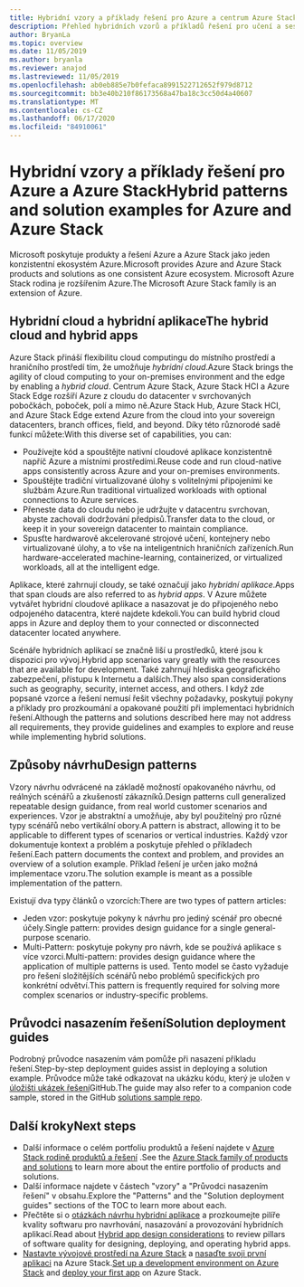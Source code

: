 ```yaml
---
title: Hybridní vzory a příklady řešení pro Azure a centrum Azure Stack
description: Přehled hybridních vzorů a příkladů řešení pro učení a sestavování hybridních řešení v Azure a centra Azure Stack.
author: BryanLa
ms.topic: overview
ms.date: 11/05/2019
ms.author: bryanla
ms.reviewer: anajod
ms.lastreviewed: 11/05/2019
ms.openlocfilehash: ab0eb885e7b0fefaca8991522712652f979d8712
ms.sourcegitcommit: bb3e40b210f86173568a47ba18c3cc50d4a40607
ms.translationtype: MT
ms.contentlocale: cs-CZ
ms.lasthandoff: 06/17/2020
ms.locfileid: "84910061"
---
```

# <a name="hybrid-patterns-and-solution-examples-for-azure-and-azure-stack"></a><span data-ttu-id="e1ad3-103">Hybridní vzory a příklady řešení pro Azure a Azure Stack</span><span class="sxs-lookup"><span data-stu-id="e1ad3-103">Hybrid patterns and solution examples for Azure and Azure Stack</span></span>

<span data-ttu-id="e1ad3-104">Microsoft poskytuje produkty a řešení Azure a Azure Stack jako jeden konzistentní ekosystém Azure.</span><span class="sxs-lookup"><span data-stu-id="e1ad3-104">Microsoft provides Azure and Azure Stack products and solutions as one consistent Azure ecosystem.</span></span> <span data-ttu-id="e1ad3-105">Microsoft Azure Stack rodina je rozšířením Azure.</span><span class="sxs-lookup"><span data-stu-id="e1ad3-105">The Microsoft Azure Stack family is an extension of Azure.</span></span>

## <a name="the-hybrid-cloud-and-hybrid-apps"></a><span data-ttu-id="e1ad3-106">Hybridní cloud a hybridní aplikace</span><span class="sxs-lookup"><span data-stu-id="e1ad3-106">The hybrid cloud and hybrid apps</span></span>

<span data-ttu-id="e1ad3-107">Azure Stack přináší flexibilitu cloud computingu do místního prostředí a hraničního prostředí tím, že umožňuje *hybridní cloud*.</span><span class="sxs-lookup"><span data-stu-id="e1ad3-107">Azure Stack brings the agility of cloud computing to your on-premises environment and the edge by enabling a *hybrid cloud*.</span></span> <span data-ttu-id="e1ad3-108">Centrum Azure Stack, Azure Stack HCI a Azure Stack Edge rozšíří Azure z cloudu do datacenter v svrchovaných pobočkách, poboček, polí a mimo ně.</span><span class="sxs-lookup"><span data-stu-id="e1ad3-108">Azure Stack Hub, Azure Stack HCI, and Azure Stack Edge extend Azure from the cloud into your sovereign datacenters, branch offices, field, and beyond.</span></span> <span data-ttu-id="e1ad3-109">Díky této různorodé sadě funkcí můžete:</span><span class="sxs-lookup"><span data-stu-id="e1ad3-109">With this diverse set of capabilities, you can:</span></span>

- <span data-ttu-id="e1ad3-110">Používejte kód a spouštějte nativní cloudové aplikace konzistentně napříč Azure a místními prostředími.</span><span class="sxs-lookup"><span data-stu-id="e1ad3-110">Reuse code and run cloud-native apps consistently across Azure and your on-premises environments.</span></span>
- <span data-ttu-id="e1ad3-111">Spouštějte tradiční virtualizované úlohy s volitelnými připojeními ke službám Azure.</span><span class="sxs-lookup"><span data-stu-id="e1ad3-111">Run traditional virtualized workloads with optional connections to Azure services.</span></span>
- <span data-ttu-id="e1ad3-112">Přeneste data do cloudu nebo je udržujte v datacentru svrchovan, abyste zachovali dodržování předpisů.</span><span class="sxs-lookup"><span data-stu-id="e1ad3-112">Transfer data to the cloud, or keep it in your sovereign datacenter to maintain compliance.</span></span>
- <span data-ttu-id="e1ad3-113">Spusťte hardwarově akcelerované strojové učení, kontejnery nebo virtualizované úlohy, a to vše na inteligentních hraničních zařízeních.</span><span class="sxs-lookup"><span data-stu-id="e1ad3-113">Run hardware-accelerated machine-learning, containerized, or virtualized workloads, all at the intelligent edge.</span></span>

<span data-ttu-id="e1ad3-114">Aplikace, které zahrnují cloudy, se také označují jako *hybridní aplikace*.</span><span class="sxs-lookup"><span data-stu-id="e1ad3-114">Apps that span clouds are also referred to as *hybrid apps*.</span></span> <span data-ttu-id="e1ad3-115">V Azure můžete vytvářet hybridní cloudové aplikace a nasazovat je do připojeného nebo odpojeného datacentra, které najdete kdekoli.</span><span class="sxs-lookup"><span data-stu-id="e1ad3-115">You can build hybrid cloud apps in Azure and deploy them to your connected or disconnected datacenter located anywhere.</span></span>

<span data-ttu-id="e1ad3-116">Scénáře hybridních aplikací se značně liší u prostředků, které jsou k dispozici pro vývoj.</span><span class="sxs-lookup"><span data-stu-id="e1ad3-116">Hybrid app scenarios vary greatly with the resources that are available for development.</span></span> <span data-ttu-id="e1ad3-117">Také zahrnují hlediska geografického zabezpečení, přístupu k Internetu a dalších.</span><span class="sxs-lookup"><span data-stu-id="e1ad3-117">They also span considerations such as geography, security, internet access, and others.</span></span> <span data-ttu-id="e1ad3-118">I když zde popsané vzorce a řešení nemusí řešit všechny požadavky, poskytují pokyny a příklady pro prozkoumání a opakované použití při implementaci hybridních řešení.</span><span class="sxs-lookup"><span data-stu-id="e1ad3-118">Although the patterns and solutions described here may not address all requirements, they provide guidelines and examples to explore and reuse while implementing hybrid solutions.</span></span>

## <a name="design-patterns"></a><span data-ttu-id="e1ad3-119">Způsoby návrhu</span><span class="sxs-lookup"><span data-stu-id="e1ad3-119">Design patterns</span></span>

<span data-ttu-id="e1ad3-120">Vzory návrhu odvrácené na základě možností opakovaného návrhu, od reálných scénářů a zkušeností zákazníků.</span><span class="sxs-lookup"><span data-stu-id="e1ad3-120">Design patterns cull generalized repeatable design guidance, from real world customer scenarios and experiences.</span></span> <span data-ttu-id="e1ad3-121">Vzor je abstraktní a umožňuje, aby byl použitelný pro různé typy scénářů nebo vertikální obory.</span><span class="sxs-lookup"><span data-stu-id="e1ad3-121">A pattern is abstract, allowing it to be applicable to different types of scenarios or vertical industries.</span></span> <span data-ttu-id="e1ad3-122">Každý vzor dokumentuje kontext a problém a poskytuje přehled o příkladech řešení.</span><span class="sxs-lookup"><span data-stu-id="e1ad3-122">Each pattern documents the context and problem, and provides an overview of a solution example.</span></span> <span data-ttu-id="e1ad3-123">Příklad řešení je určen jako možná implementace vzoru.</span><span class="sxs-lookup"><span data-stu-id="e1ad3-123">The solution example is meant as a possible implementation of the pattern.</span></span>

<span data-ttu-id="e1ad3-124">Existují dva typy článků o vzorcích:</span><span class="sxs-lookup"><span data-stu-id="e1ad3-124">There are two types of pattern articles:</span></span>

- <span data-ttu-id="e1ad3-125">Jeden vzor: poskytuje pokyny k návrhu pro jediný scénář pro obecné účely.</span><span class="sxs-lookup"><span data-stu-id="e1ad3-125">Single pattern: provides design guidance for a single general-purpose scenario.</span></span>
- <span data-ttu-id="e1ad3-126">Multi-Pattern: poskytuje pokyny pro návrh, kde se používá aplikace s více vzorci.</span><span class="sxs-lookup"><span data-stu-id="e1ad3-126">Multi-pattern: provides design guidance where the application of multiple patterns is used.</span></span> <span data-ttu-id="e1ad3-127">Tento model se často vyžaduje pro řešení složitějších scénářů nebo problémů specifických pro konkrétní odvětví.</span><span class="sxs-lookup"><span data-stu-id="e1ad3-127">This pattern is frequently required for solving more complex scenarios or industry-specific problems.</span></span>

## <a name="solution-deployment-guides"></a><span data-ttu-id="e1ad3-128">Průvodci nasazením řešení</span><span class="sxs-lookup"><span data-stu-id="e1ad3-128">Solution deployment guides</span></span>

<span data-ttu-id="e1ad3-129">Podrobný průvodce nasazením vám pomůže při nasazení příkladu řešení.</span><span class="sxs-lookup"><span data-stu-id="e1ad3-129">Step-by-step deployment guides assist in deploying a solution example.</span></span> <span data-ttu-id="e1ad3-130">Průvodce může také odkazovat na ukázku kódu, který je uložen v [úložišti ukázek řešení](https://github.com/Azure-Samples/azure-intelligent-edge-patterns)GitHub.</span><span class="sxs-lookup"><span data-stu-id="e1ad3-130">The guide may also refer to a companion code sample, stored in the GitHub [solutions sample repo](https://github.com/Azure-Samples/azure-intelligent-edge-patterns).</span></span>

## <a name="next-steps"></a><span data-ttu-id="e1ad3-131">Další kroky</span><span class="sxs-lookup"><span data-stu-id="e1ad3-131">Next steps</span></span>

- <span data-ttu-id="e1ad3-132">Další informace o celém portfoliu produktů a řešení najdete v [Azure Stack rodině produktů a řešení](/azure-stack) .</span><span class="sxs-lookup"><span data-stu-id="e1ad3-132">See the [Azure Stack family of products and solutions](/azure-stack) to learn more about the entire portfolio of products and solutions.</span></span>
- <span data-ttu-id="e1ad3-133">Další informace najdete v částech "vzory" a "Průvodci nasazením řešení" v obsahu.</span><span class="sxs-lookup"><span data-stu-id="e1ad3-133">Explore the "Patterns" and the "Solution deployment guides" sections of the TOC to learn more about each.</span></span>
- <span data-ttu-id="e1ad3-134">Přečtěte si o [otázkách návrhu hybridní aplikace](overview-app-design-considerations.md) a prozkoumejte pilíře kvality softwaru pro navrhování, nasazování a provozování hybridních aplikací.</span><span class="sxs-lookup"><span data-stu-id="e1ad3-134">Read about [Hybrid app design considerations](overview-app-design-considerations.md) to review pillars of software quality for designing, deploying, and operating hybrid apps.</span></span>
- <span data-ttu-id="e1ad3-135">[Nastavte vývojové prostředí na Azure Stack](/azure-stack/user/azure-stack-dev-start.md) a [nasaďte svoji první aplikaci](/azure-stack/user/azure-stack-dev-start-deploy-app.md) na Azure Stack.</span><span class="sxs-lookup"><span data-stu-id="e1ad3-135">[Set up a development environment on Azure Stack](/azure-stack/user/azure-stack-dev-start.md) and [deploy your first app](/azure-stack/user/azure-stack-dev-start-deploy-app.md) on Azure Stack.</span></span>
